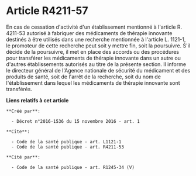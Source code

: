# Article R4211-57

En cas de cessation d'activité d'un établissement mentionné à l'article R. 4211-53 autorisé à fabriquer des médicaments de
thérapie innovante destinés à être utilisés dans une recherche mentionnée à l'article L. 1121-1, le promoteur de cette
recherche peut soit y mettre fin, soit la poursuivre. S'il décide de la poursuivre, il met en place des accords ou des
procédures pour transférer les médicaments de thérapie innovante dans un autre ou d'autres établissements autorisés au titre
de la présente section. Il informe le directeur général de l'Agence nationale de sécurité du médicament et des produits de
santé, soit de l'arrêt de la recherche, soit du nom de l'établissement dans lequel les médicaments de thérapie innovante sont
transférés.

**Liens relatifs à cet article**

	**Créé par**:

	  - Décret n°2016-1536 du 15 novembre 2016 - art. 1

	**Cite**:

	  - Code de la santé publique - art. L1121-1
	  - Code de la santé publique - art. R4211-53

	**Cité par**:

	  - Code de la santé publique - art. R1245-34 (V)
